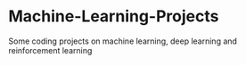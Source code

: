 # Machine-Learning-Projects

Some coding projects on machine learning, deep learning and reinforcement learning
